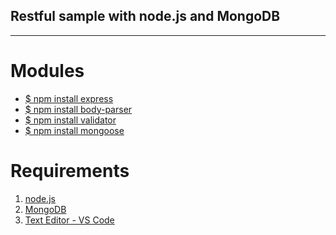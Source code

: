 ## Restful sample with node.js and MongoDB ##


----------

Modules
=======

 - [$ npm install express](https://www.npmjs.com/package/express) 
 - [$ npm install body-parser](https://www.npmjs.com/package/body-parser)
 - [$ npm install validator](https://www.npmjs.com/package/validator)
 - [$ npm install mongoose](https://www.npmjs.com/package/mongoose)
 

Requirements
============

 1. [node.js](https://nodejs.org/en/)
 2. [MongoDB](https://www.mongodb.com/)
 3. [Text Editor - VS Code](https://code.visualstudio.com/)
